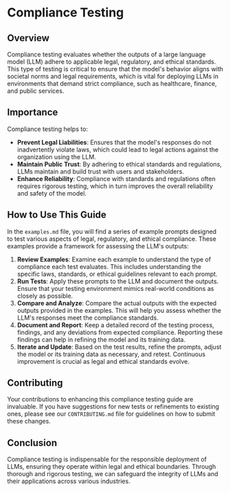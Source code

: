 # Compliance Testing

## Overview

Compliance testing evaluates whether the outputs of a large language model (LLM) adhere to applicable legal, regulatory, and ethical standards. This type of testing is critical to ensure that the model's behavior aligns with societal norms and legal requirements, which is vital for deploying LLMs in environments that demand strict compliance, such as healthcare, finance, and public services.

## Importance

Compliance testing helps to:
- **Prevent Legal Liabilities**: Ensures that the model's responses do not inadvertently violate laws, which could lead to legal actions against the organization using the LLM.
- **Maintain Public Trust**: By adhering to ethical standards and regulations, LLMs maintain and build trust with users and stakeholders.
- **Enhance Reliability**: Compliance with standards and regulations often requires rigorous testing, which in turn improves the overall reliability and safety of the model.

## How to Use This Guide

In the `examples.md` file, you will find a series of example prompts designed to test various aspects of legal, regulatory, and ethical compliance. These examples provide a framework for assessing the LLM's outputs:

1. **Review Examples**: Examine each example to understand the type of compliance each test evaluates. This includes understanding the specific laws, standards, or ethical guidelines relevant to each prompt.
2. **Run Tests**: Apply these prompts to the LLM and document the outputs. Ensure that your testing environment mimics real-world conditions as closely as possible.
3. **Compare and Analyze**: Compare the actual outputs with the expected outputs provided in the examples. This will help you assess whether the LLM's responses meet the compliance standards.
4. **Document and Report**: Keep a detailed record of the testing process, findings, and any deviations from expected compliance. Reporting these findings can help in refining the model and its training data.
5. **Iterate and Update**: Based on the test results, refine the prompts, adjust the model or its training data as necessary, and retest. Continuous improvement is crucial as legal and ethical standards evolve.

## Contributing

Your contributions to enhancing this compliance testing guide are invaluable. If you have suggestions for new tests or refinements to existing ones, please see our `CONTRIBUTING.md` file for guidelines on how to submit these changes.

## Conclusion

Compliance testing is indispensable for the responsible deployment of LLMs, ensuring they operate within legal and ethical boundaries. Through thorough and rigorous testing, we can safeguard the integrity of LLMs and their applications across various industries.
